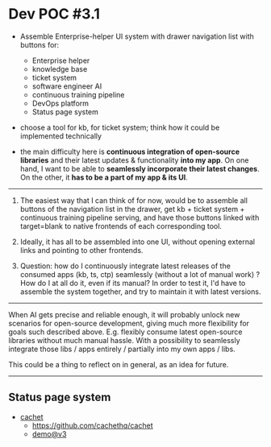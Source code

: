 # Dev POC #3.1

- Assemble Enterprise-helper UI system with drawer navigation list with buttons for:
    - Enterprise helper
    - knowledge base
    - ticket system
    - software engineer AI
    - continuous training pipeline
    - DevOps platform
    - Status page system
    


- choose a tool for kb, for ticket system; think how it could be implemented technically 

- the main difficulty here is **continuous integration of open-source libraries** and their latest updates & functionality **into my app**. On one hand, I want to be able to **seamlessly incorporate their latest changes**. On the other, it **has to be a part of my app & its UI**. 

---

1) The easiest way that I can think of for now, would be to assemble all buttons of the navigation list in the drawer, get kb + ticket system + continuous training pipeline serving, and have those buttons linked with target=blank to native frontends of each corresponding tool. 

2) Ideally, it has all to be assembled into one UI, without opening external links and pointing to other frontends. 

3) Question: how do I continuously integrate latest releases of the consumed apps (kb, ts, ctp) seamlessly (without a lot of manual work) ? How do I at all do it, even if its manual? In order to test it, I'd have to assemble the system together, and try to maintain it with latest versions.

---

When AI gets precise and reliable enough, it will probably unlock new scenarios for open-source development, giving much more flexibility for goals such described above. E.g. flexibly consume latest open-source libraries without much manual hassle. With a possibility to seamlessly integrate those libs / apps entirely / partially into my own apps / libs.

This could be a thing to reflect on in general, as an idea for future.


---


## Status page system

- [cachet](https://cachethq.io/)
    - https://github.com/cachethq/cachet
    - [demo@v3](https://v3.cachethq.io/)